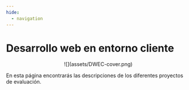 ```yaml
---
hide:
  - navigation
---
```


# Desarrollo web en entorno cliente

<center>
![](assets/DWEC-cover.png)
</center>

En esta página encontrarás las descripciones de los diferentes proyectos de evaluación.
